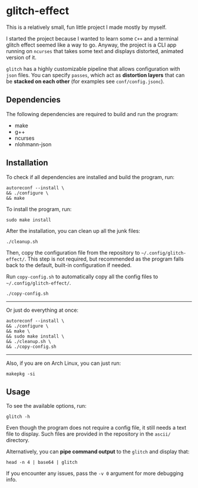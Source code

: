 # glitch-effect
This is a relatively small, fun little project I made mostly by myself.

I started the project because I wanted to learn some `C++` and a terminal
glitch effect seemed like a way to go.
Anyway, the project is a CLI app running on `ncurses` that takes some text
and displays distorted, animated version of it.

`glitch` has a highly customizable pipeline that allows configuration with
`json` files. You can specify `passes`, which act as **distortion layers** that
can be **stacked on each other** (for examples see `conf/config.jsonc`).


## Dependencies
The following dependencies are required to build and run the program:

* make
* g++
* ncurses
* nlohmann-json


## Installation
To check if all dependencies are installed and build the program, run: 
```
autoreconf --install \
&& ./configure \
&& make
```

To install the program, run:
```
sudo make install
```

After the installation, you can clean up all the junk files:
```
./cleanup.sh
```

Then, copy the configuration file from the repository to `~/.config/glitch-effect/`.
This step is not required, but recommended as the program falls back to the default,
built-in configuration if needed.

Run `copy-config.sh` to automatically copy all the config files to `~/.config/glitch-effect/`.
```
./copy-config.sh
```

---

Or just do everything at once:
```
autoreconf --install \
&& ./configure \
&& make \
&& sudo make install \
&& ./cleanup.sh \
&& ./copy-config.sh
```

---

Also, if you are on Arch Linux, you can just run:
```
makepkg -si
```


## Usage
To see the available options, run:
```
glitch -h
```

Even though the program does not require a config file, it still needs a text file to display.
Such files are provided in the repository in the `ascii/` directory.


Alternatively, you can **pipe command output** to the `glitch` and display that:
```
head -n 4 | base64 | glitch
```

If you encounter any issues, pass the `-v 0` argument for more debugging info.
